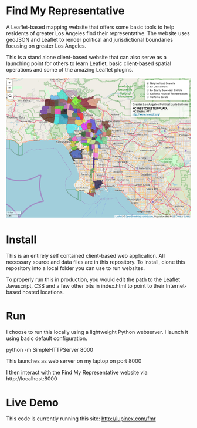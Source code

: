 Find My Representative
============

A Leaflet-based mapping website that offers some basic tools to help residents 
of greater Los Angeles find their representative.  The website uses geoJSON
and Leaflet to render political and jurisdictional boundaries focusing on
greater Los Angeles.  

This is a stand alone client-based website that can also serve as a launching 
point for others to learn Leaflet, basic client-based spatial operations and 
some of the amazing Leaflet plugins.

![Image](https://github.com/CordThomas/find-my-prepresentative/blob/master/images/find-my-representative.png)

# Install

This is an entirely self contained client-based web application.  All necessary
source and data files are in this repository.  To install, clone this repository
into a local folder you can use to run websites.

To properly run this in production, you would edit the path to the Leaflet
Javascript, CSS and a few other bits in index.html to point to their Internet-based
hosted locations.

# Run

I choose to run this locally using a lightweight Python webserver.  I launch it
using basic default configuration.

python -m SimpleHTTPServer 8000 

This launches as web server on my laptop on port 8000

I then interact with the Find My Representative website via http://localhost:8000

# Live Demo

This code is currently running this site:  http://lupinex.com/fmr